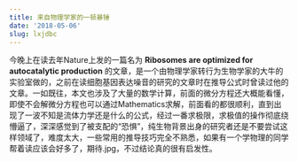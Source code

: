 ```yaml
---
title: 来自物理学家的一顿暴锤
date: '2018-05-06'
slug: lxjdbc
---
```

今晚上在读去年Nature上发的一篇名为 **Ribosomes are optimized for autocatalytic production** 的文章，是一个由物理学家转行为生物学家的大牛的实验室做的，之前在读细胞基因表达噪音的研究的文章时在推导公式时曾读过他的文章。一如既往，本文也涉及了大量的数学计算，前面的微分方程还大概能看懂，即使不会解微分方程也可以通过Mathematics求解，前面看的都很顺利，直到出现了一波不知是流体力学还是什么的公式，经过一番求极限，求极值的操作彻底绕懵逼了，深深感觉到了被支配的“恐惧”，纯生物背景出身的研究者还是不要尝试这样领域了，难度太大，一些常用的推导技巧完全不熟悉，如果有一个学物理的同学帮着读应该会好多了，期待.jpg，不过结论真的很有启发性。
